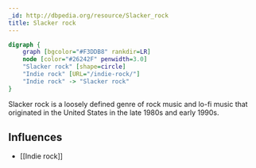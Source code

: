 ```yaml
---
_id: http://dbpedia.org/resource/Slacker_rock
title: Slacker rock
---
```


```dot
digraph {
	graph [bgcolor="#F3DDB8" rankdir=LR]
	node [color="#26242F" penwidth=3.0]
	"Slacker rock" [shape=circle]
	"Indie rock" [URL="/indie-rock/"]
	"Indie rock" -> "Slacker rock"
}
```

Slacker rock is a loosely defined genre of rock music and lo-fi music that originated in the United States in the late 1980s and early 1990s.

## Influences

- [[Indie rock]]
